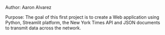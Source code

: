 Author: Aaron Alvarez

Purpose: The goal of this first project is to create a Web application using Python, 
Streamlit platform, the New York Times API and JSON documents to transmit data across the network.

